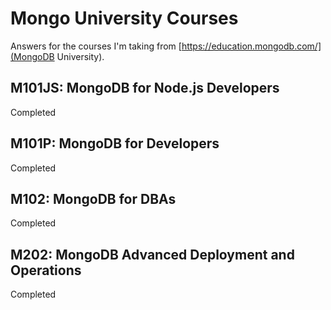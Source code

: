 # Mongo University Courses

Answers for the courses I'm taking from [https://education.mongodb.com/](MongoDB University).

M101JS: MongoDB for Node.js Developers 
--------------------------------------
Completed

M101P: MongoDB for Developers
-----------------------------
Completed

M102: MongoDB for DBAs
----------------------
Completed

M202: MongoDB Advanced Deployment and Operations
------------------------------------------------
Completed
